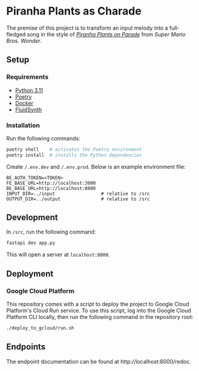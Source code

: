 # Piranha Plants as Charade

The premise of this project is to transform an input melody into a full-fledged song in the style of [_Piranha Plants on Parade_](https://www.youtube.com/watch?v=3EkzTUPoWMU) from _Super Mario Bros. Wonder_.

## Setup

### Requirements

- [Python 3.11](https://www.python.org/downloads/)
- [Poetry](https://python-poetry.org/docs/#installation)
- [Docker](https://docs.docker.com/get-started/get-docker/)
- [FluidSynth](https://github.com/FluidSynth/fluidsynth/wiki/Download)

### Installation

Run the following commands:

```sh
poetry shell    # activates the Poetry environment
poetry install  # installs the Python dependencies
```

Create `/.env.dev` and `/.env.prod`. Below is an example environment file:

```env
BE_AUTH_TOKEN=<TOKEN>
FE_BASE_URL=http://localhost:3000
BE_BASE_URL=http://localhost:8000
INPUT_DIR=../input                 # relative to /src
OUTPUT_DIR=../output               # relative to /src
```

## Development

In `/src`, run the following command:

```sh
fastapi dev app.py
```

This will open a server at `localhost:8000`.

## Deployment

### Google Cloud Platform

This repository comes with a script to deploy the project to Google Cloud Platform's Cloud Run service. To use this script, log into the Google Cloud Platform CLI locally, then run the following command in the repository root:
```sh
./deploy_to_gcloud/run.sh
```

## Endpoints

The endpoint documentation can be found at http://localhost:8000/redoc.
